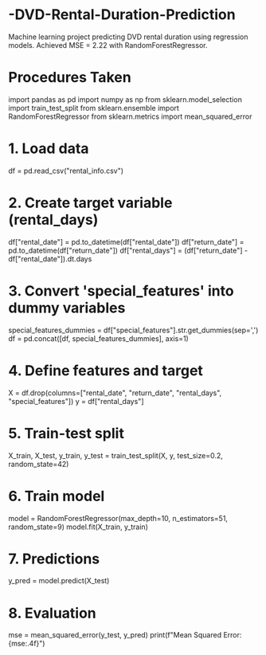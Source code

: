 # -DVD-Rental-Duration-Prediction
Machine learning project predicting DVD rental duration using regression models. Achieved MSE = 2.22 with RandomForestRegressor.
# Procedures Taken
import pandas as pd
import numpy as np
from sklearn.model_selection import train_test_split
from sklearn.ensemble import RandomForestRegressor
from sklearn.metrics import mean_squared_error

# 1. Load data
df = pd.read_csv("rental_info.csv")

# 2. Create target variable (rental_days)
df["rental_date"] = pd.to_datetime(df["rental_date"])
df["return_date"] = pd.to_datetime(df["return_date"])
df["rental_days"] = (df["return_date"] - df["rental_date"]).dt.days

# 3. Convert 'special_features' into dummy variables
special_features_dummies = df["special_features"].str.get_dummies(sep=',')
df = pd.concat([df, special_features_dummies], axis=1)

# 4. Define features and target
X = df.drop(columns=["rental_date", "return_date", "rental_days", "special_features"])
y = df["rental_days"]

# 5. Train-test split
X_train, X_test, y_train, y_test = train_test_split(X, y, test_size=0.2, random_state=42)

# 6. Train model
model = RandomForestRegressor(max_depth=10, n_estimators=51, random_state=9)
model.fit(X_train, y_train)

# 7. Predictions
y_pred = model.predict(X_test)

# 8. Evaluation
mse = mean_squared_error(y_test, y_pred)
print(f"Mean Squared Error: {mse:.4f}")
